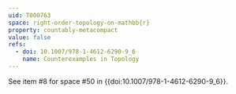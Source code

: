 ```yaml
---
uid: T000763
space: right-order-topology-on-mathbb{r}
property: countably-metacompact
value: false
refs:
  - doi: 10.1007/978-1-4612-6290-9_6
    name: Counterexamples in Topology
---
```

See item #8 for space #50 in {{doi:10.1007/978-1-4612-6290-9_6}}.

